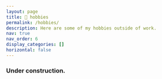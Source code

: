 ```yaml
---
layout: page
title: 🎨 hobbies
permalink: /hobbies/
description: Here are some of my hobbies outside of work.
nav: true
nav_order: 6
display_categories: []
horizontal: false
---
```


### Under construction.
